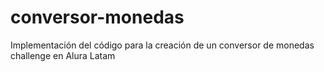 # conversor-monedas
Implementación del código para la creación de un conversor de monedas challenge en Alura Latam 
